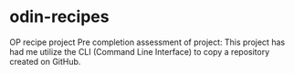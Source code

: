 # odin-recipes
OP recipe project
Pre completion assessment of project: This project has had me utilize the CLI (Command Line Interface) to copy a repository created on GitHub.
